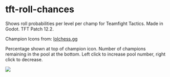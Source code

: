 # tft-roll-chances
Shows roll probabilities per level per champ for Teamfight Tactics. Made in Godot. TFT Patch 12.2.

Champion Icons from: [lolchess.gg](https://lolchess.gg/guide/reroll)

Percentage shown at top of champion icon. Number of champions remaining in the pool at the bottom. Left click to increase pool number, right click to decrease.

![]("screenshots/example.png")